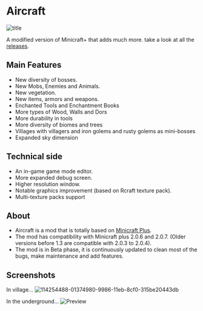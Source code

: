 # Aircraft

![title](https://user-images.githubusercontent.com/63316583/113479425-732f0080-9465-11eb-86d9-ffcf2c865f84.png)

A modified version of Minicraft+ that adds much more. take a look at all the [releases](https://github.com/TheBigEye/Aircraft-Mod/releases).

## Main Features
- New diversity of bosses.
- New Mobs, Enemies and Animals.
- New vegetation.
- New items, armors and weapons.
- Enchanted Tools and Enchantment Books
- More types of Wood, Walls and Dors
- More durability in tools
- More diversity of biomes and trees
- Villages with villagers and iron golems and rusty golems as mini-bosses
- Expanded sky dimension

## Technical side
- An in-game game mode editor.
- More expanded debug screen.
- Higher resolution window.
- Notable graphics improvement (based on Rcraft texture pack).
- Multi-texture packs support

## About
- Aircraft is a mod that is totally based on [Minicraft Plus](https://github.com/chrisj42/minicraft-plus-revived).
- The mod has compatibility with Minicraft plus 2.0.6 and 2.0.7. (Older versions before 1.3 are compatible with 2.0.3 to 2.0.4).
- The mod is in Beta phase, it is continuously updated to clean most of the bugs, make maintenance and add features.

## Screenshots
In village...
![114254488-01374980-9986-11eb-8cf0-315be20443db](https://user-images.githubusercontent.com/63316583/114254689-3db77500-9987-11eb-8905-5ed3ff38614d.png)

In the underground...
![Preview](https://user-images.githubusercontent.com/63316583/114254700-4ad46400-9987-11eb-91de-a90fe81f742b.png)


